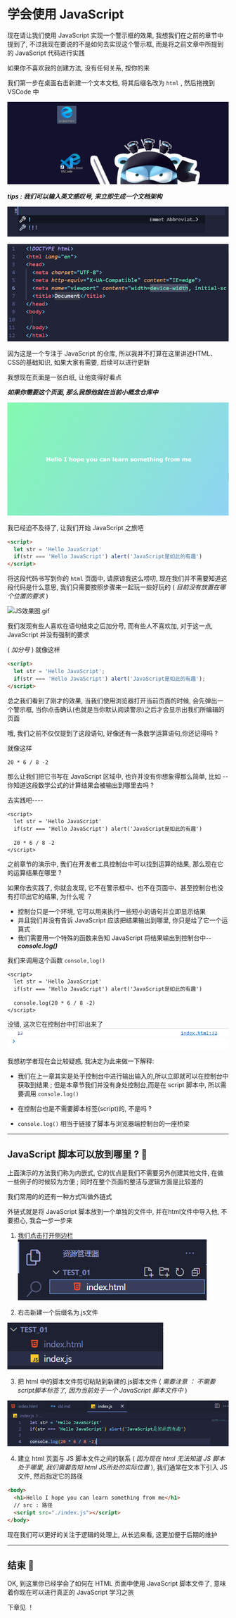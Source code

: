 # 学会使用 JavaScript
现在请让我们使用 JavaScript 实现一个警示框的效果, 我想我们在之前的章节中提到了, 不过我现在要说的不是如何去实现这个警示框, 而是将之前文章中所提到的 JavaScript 代码进行实践

如果你不喜欢我的创建方法, 没有任何关系, 按你的来

我们第一步在桌面右击新建一个文本文档, 将其后缀名改为 `html` , 然后拖拽到 VSCode 中

![打开文件.png](./images/%E6%89%93%E5%BC%80%E6%96%87%E4%BB%B6.png)

***tips : 我们可以输入英文感叹号, 来立即生成一个文档架构***

![输入感叹号.png](./images/%E8%BE%93%E5%85%A5%E6%84%9F%E5%8F%B9%E5%8F%B7.png)

![快速生成生成 document 结构](./images/%E7%94%9F%E6%88%90%E6%96%87%E6%A1%A3%E7%BB%93%E6%9E%84.png)

因为这是一个专注于 JavaScript 的仓库, 所以我并不打算在这里讲述HTML、CSS的基础知识, 如果大家有需要, 后续可以进行更新

我想现在页面是一张白纸, 让他变得好看点

***如果你需要这个页面, 那么我想他就在当前小概念仓库中***

![html页面.png](./images/html%E9%A1%B5%E9%9D%A2.png)

我已经迫不及待了, 让我们开始 JavaScript 之旅吧
```HTML
<script>
  let str = 'Hello JavaScript'
  if(str === 'Hello JavaScript') alert('JavaScript是如此的有趣')
</script>
```
将这段代码书写到你的 `html` 页面中, 请原谅我这么唠叨, 现在我们并不需要知道这段代码是什么意思, 我们只需要按照步骤来一起玩一些好玩的 ( _目前没有放置在哪个位置的要求_ ) 

![JS效果图.gif](./images/JS%E6%95%88%E6%9E%9C%E5%9B%BE.gif)

我们发现有些人喜欢在语句结束之后加分号, 而有些人不喜欢加, 对于这一点, JavaScript 并没有强制的要求

( _加分号_ ) 就像这样
```HTML
<script>
  let str = 'Hello JavaScript';
  if(str === 'Hello JavaScript') alert('JavaScript是如此的有趣');
</script>
```

总之我们看到了刚才的效果, 当我们使用浏览器打开当前页面的时候, 会先弹出一个警示框, 当你点击确认(也就是当你默认阅读警示)之后才会显示出我们所编辑的页面

哦, 我们之前不仅仅提到了这段语句, 好像还有一条数学运算语句,你还记得吗 ? 

就像这样
```JS
20 * 6 / 8 -2
```
那么让我们把它书写在 JavaScript 区域中, 也许并没有你想象得那么简单, 比如 -- 你知道这段数学公式的计算结果会被输出到哪里去吗 ?

去实践吧----
```JS
<script>
  let str = 'Hello JavaScript'
  if(str === 'Hello JavaScript') alert('JavaScript是如此的有趣')

  20 * 6 / 8 -2
</script>
```

之前章节的演示中, 我们在开发者工具控制台中可以找到运算的结果, 那么现在它的运算结果在哪里 ?

如果你去实践了, 你就会发现, 它不在警示框中、也不在页面中、甚至控制台也没有打印出它的结果, 为什么呢 ？

- 控制台只是一个环境, 它可以用来执行一些短小的语句并立即显示结果
- 并且我们并没有告诉 JavaScript 应该把结果输出到哪里, 你只是给了它一个运算式
- 我们需要用一个特殊的函数来告知 JavaScript 将结果输出到控制台中-- ***console.log()***

我们来调用这个函数 `console,log()` 
```JS
<script>
  let str = 'Hello JavaScript'
  if(str === 'Hello JavaScript') alert('JavaScript是如此的有趣')

  console.log(20 * 6 / 8 -2)
</script>
```

没错, 这次它在控制台中打印出来了
![console.log](./images/console.png)

我想初学者现在会比较疑惑, 我决定为此来做一下解释:

- 我们在上一章其实是处于控制台中进行输出输入的,所以立即就可以在控制台中获取到结果 ; 但是本章节我们并没有身处控制台,而是在 script 脚本中, 所以需要调用 `console.log()`

- 在控制台也是不需要脚本标签(script)的, 不是吗 ? 
- `console.log()` 相当于链接了脚本与浏览器端控制台的一座桥梁

---
## JavaScript 脚本可以放到哪里 ? 🎫
上面演示的方法我们称为内嵌式, 它的优点是我们不需要另外创建其他文件, 在做一些例子的时候较为方便 ; 同时在整个页面的整洁与逻辑方面是比较差的

我们常用的的还有一种方式叫做外链式

外链式就是将 JavaScript 脚本放到一个单独的文件中, 并在html文件中导入他, 不要担心, 我会一步一步来

1. 我们点击打开侧边栏
![资源管理器.png](./images/%E8%B5%84%E6%BA%90%E7%AE%A1%E7%90%86%E5%99%A8.png)

2. 右击新建一个后缀名为.js文件

![JS文件.png](./images/JS%E6%96%87%E4%BB%B6.png)

3. 把 html 中的脚本文件剪切粘贴到新建的.js脚本文件 ( _需要注意 ： 不需要script脚本标签了, 因为当前处于一个 JavaScript 脚本文件中_ )

![粘贴.png](./images/%E7%B2%98%E8%B4%B4.png)

4. 建立 html 页面与 JS 脚本文件之间的联系 ( _因为现在 html 无法知道 JS 脚本处于哪里, 我们需要告知 html JS所处的实际位置_ ), 我们通常在文本下引入 JS 文件, 然后指定它的路径
```HTML
<body>
  <h1>Hello I hope you can learn something from me</h1>
  // src : 路径
  <script src="./index.js"></script>
</body>
```

现在我们可以更好的关注于逻辑的处理上, 从长远来看, 这更加便于后期的维护

---
## 结束 🎉
OK, 到这里你已经学会了如何在 HTML 页面中使用 JavaScript 脚本文件了, 意味着你现在可以进行真正的 JavaScript 学习之旅

下章见 ！ 